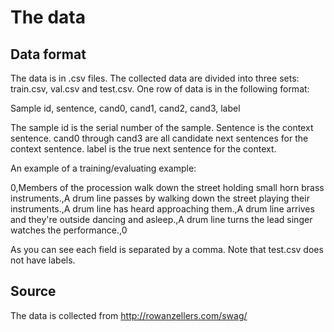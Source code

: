 # The data

## Data format

The data is in .csv files. The collected data are divided into three sets: train.csv, val.csv and test.csv. 
One row of data is in the following format:

Sample id, sentence, cand0, cand1, cand2, cand3, label

The sample id is the serial number of the sample. Sentence is the context sentence. cand0 through cand3 are
all candidate next sentences for the context sentence. label is the true next sentence for the context.

An example of a training/evaluating example:

0,Members of the procession walk down the street holding small horn brass instruments.,A drum line passes by walking down the street playing their instruments.,A drum line has heard approaching them.,A drum line arrives and they're outside dancing and asleep.,A drum line turns the lead singer watches the performance.,0

As you can see each field is separated by a comma. Note that test.csv does not have labels.

## Source

The data is collected from http://rowanzellers.com/swag/